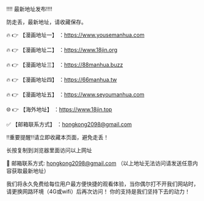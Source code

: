 ‼️‼️ 最新地址发布‼️‼️

防走丢，最新地址，请收藏保存。

🔥 👉 【漫画地址一】 ：https://www.yousemanhua.com

🔥 👉 【漫画地址二】 ：https://www.18jin.org

🔥 👉 【漫画地址三】 ：https://88manhua.buzz

🔥 👉 【漫画地址四】 ：https://66manhua.tw

🔥 👉 【漫画地址五】 ：https://www.seyoumanhua.com

🌐 👉 【海外地址】 ：https://www.18jin.top

✅ 【邮箱联系方式】 ：hongkong2098@gmail.com

‼️重要提醒‼️请立即收藏本页面，避免走丢！

长按复制到浏览器里面访问以上网址

📧 邮箱联系方式: hongkong2098@gmail.com （以上地址无法访问请发送任意内容获取最新地址）

我们将永久免费给每位用户最方便快捷的观看体验，当你偶尔打不开我们网站时，请更换网路环境（4G或wifi）后再次访问！ 你的支持是我们坚持下去的动力！
